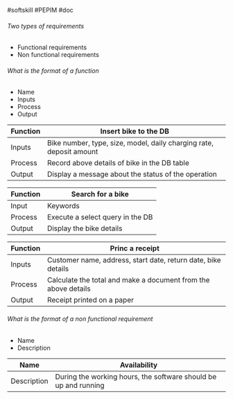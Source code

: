 #softskill #PEPIM  #doc

###### Two types of requirements
- Functional requirements
- Non functional requirements

###### What is the format of a function
- Name
- Inputs
- Process
- Output

| Function | Insert bike to the DB                                               |
| -------- | ------------------------------------------------------------------- |
| Inputs   | Bike number, type, size, model, daily charging rate, deposit amount |
| Process  | Record above details of bike in the DB table                        |
| Output   | Display a message about the status of the operation                 | 

| Function | Search for a bike                |
| -------- | -------------------------------- |
| Input    | Keywords                         |
| Process  | Execute a select query in the DB |
| Output   | Display the bike details         |

| Function | Princ a receipt                                                |
| -------- | -------------------------------------------------------------- |
| Inputs   | Customer name, address, start date, return date, bike details  |
| Process  | Calculate the total and make a document from the above details |
| Output   | Receipt printed on a paper                                     |


###### What is the format of a non functional requirement
- Name
- Description

| Name        | Availability                                                    |
| ----------- | --------------------------------------------------------------- |
| Description | During the working hours, the software should be up and running |



